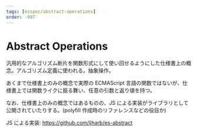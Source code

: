 ```yaml
---
tags: [esspec/abstract-operations]
order: -997
---
```


# Abstract Operations

汎用的なアルゴリズム断片を関数形式にして使い回せるようにした仕様書上の概念。アルゴリズム定義に使われる。抽象操作。

あくまで仕様書上のみの概念で実際の ECMAScript 言語の関数ではないが、仕様書上では関数ライクに振る舞い、任意の引数と返り値を持つ。

なお、仕様書上のみの概念ではあるものの、JS による実装がライブラリとして公開されていたりする。(polyfill 作成時のリファレンスなどの役目か)

JS による実装: https://github.com/ljharb/es-abstract

